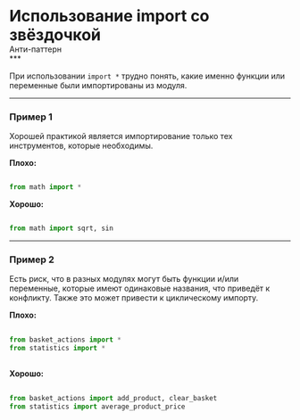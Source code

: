 
<div class="sticky-header">
  <div>
    <h1 style="margin: 0;">Использование import со звёздочкой</h1>
    <p style="margin: 0;">Анти-паттерн</p>
  </div>
</div>
***

При использовании `import *` трудно понять, какие именно функции или переменные были импортированы из модуля.

***

### Пример 1

Хорошей практикой является импортирование только тех инструментов, которые необходимы.


**Плохо:**

```python
from math import *
```


**Хорошо:**

```python
from math import sqrt, sin
```

***

### Пример 2

Есть риск, что в разных модулях могут быть функции и/или переменные, которые имеют одинаковые названия, что приведёт к конфликту. Также это может привести к циклическому импорту.


                                    **Плохо:**

                                    ```python
                                    from basket_actions import *
from statistics import *
                                    ```


                                    **Хорошо:**

                                    ```python
                                    from basket_actions import add_product, clear_basket 
from statistics import average_product_price
                                    ```


